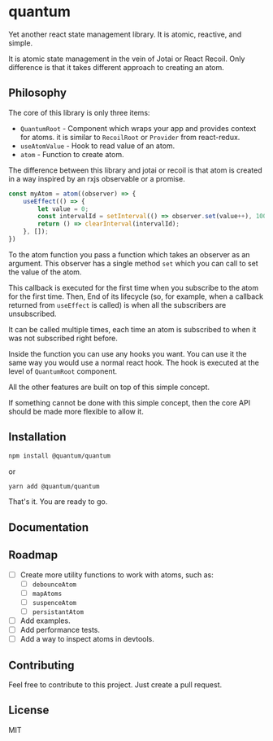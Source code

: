 # quantum

Yet another react state management library. It is atomic, reactive, and simple.

It is atomic state management in the vein of Jotai or React Recoil. Only difference is that it takes different approach to creating an atom.

## Philosophy

The core of this library is only three items:
- `QuantumRoot` - Component which wraps your app and provides context for atoms.
it is similar to `RecoilRoot` or `Provider` from react-redux.
- `useAtomValue` - Hook to read value of an atom.
- `atom` - Function to create atom.

The difference between this library and jotai or recoil is that atom is created
in a way inspired by an rxjs observable or a promise.

```typescript
const myAtom = atom((observer) => {
	useEffect(() => {
		let value = 0;
		const intervalId = setInterval(() => observer.set(value++), 1000);
		return () => clearInterval(intervalId);
	}, []);
})
```

To the atom function you pass a function which takes an observer as an argument.
This observer has a single method `set` which you can call to set the value of the atom.

This callback is executed for the first time when you subscribe to the atom for the first time.
Then, End of its lifecycle (so, for example, when a callback returned from `useEffect` is called) is when all the subscribers are unsubscribed.

It can be called multiple times, each time an atom is subscribed to when it was not subscribed right before.

Inside the function you can use any hooks you want. You can use it the same way you would use a normal react hook.
The hook is executed at the level of `QuantumRoot` component.

All the other features are built on top of this simple concept.

If something cannot be done with this  simple concept, then the core API should be made more flexible to allow it.

## Installation

```bash
npm install @quantum/quantum
```

or

```bash
yarn add @quantum/quantum
```

That's it. You are ready to go.

## Documentation

[//]: # (TODO: document all exported symbols and auto-generate API documentation)

## Roadmap

- [ ] Create more utility functions to work with atoms, such as:
  - [ ] `debounceAtom`
  - [ ] `mapAtoms`
  - [ ] `suspenceAtom`
  - [ ] `persistantAtom`
- [ ] Add examples.
- [ ] Add performance tests.
- [ ] Add a way to inspect atoms in devtools.

## Contributing

Feel free to contribute to this project. Just create a pull request.

## License

MIT